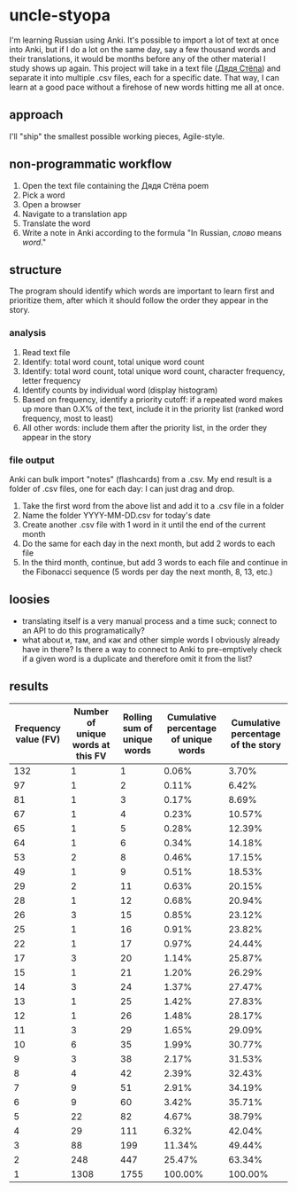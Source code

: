 # uncle-styopa
I'm learning Russian using Anki. It's possible to import a lot of text at once into Anki, but if I do a lot on the same day, say a few thousand words and their translations, it would be months before any of the other material I study shows up again. This project will take in a text file ([Дядя Стёпа](https://en.wikipedia.org/wiki/Uncle_Styopa)) and separate it into multiple .csv files, each for a specific date. That way, I can learn at a good pace without a firehose of new words hitting me all at once.

## approach
I'll "ship" the smallest possible working pieces, Agile-style.

## non-programmatic workflow
1. Open the text file containing the Дядя Стёпа poem
2. Pick a word
3. Open a browser
4. Navigate to a translation app
5. Translate the word
6. Write a note in Anki according to the formula "In Russian, _слово_ means _word_."

## structure
The program should identify which words are important to learn first and prioritize them, after which it should follow the order they appear in the story.

### analysis
1. Read text file
2. Identify: total word count, total unique word count
2. Identify: total word count, total unique word count, character frequency, letter frequency
3. Identify counts by individual word (display histogram)
5. Based on frequency, identify a priority cutoff: if a repeated word makes up more than 0.X% of the text, include it in the priority list (ranked word frequency, most to least)
6. All other words: include them after the priority list, in the order they appear in the story

### file output
Anki can bulk import "notes" (flashcards) from a .csv. My end result is a folder of .csv files, one for each day: I can just drag and drop.
1. Take the first word from the above list and add it to a .csv file in a folder
2. Name the folder YYYY-MM-DD.csv for today's date
3. Create another .csv file with 1 word in it until the end of the current month
4. Do the same for each day in the next month, but add 2 words to each file
5. In the third month, continue, but add 3 words to each file and continue in the Fibonacci sequence (5 words per day the next month, 8, 13, etc.)

## loosies
- translating itself is a very manual process and a time suck; connect to an API to do this programatically?
- what about и, там, and как and other simple words I obviously already have in there? Is there a way to connect to Anki to pre-emptively check if a given word is a duplicate and therefore omit it from the list?

## results

| Frequency value (FV) | Number of unique words at this FV | Rolling sum of unique words | Cumulative percentage of unique words | Cumulative percentage of the story |
|----------------------|-----------------------------------|-----------------------------|---------------------------------------|------------------------------------|
| 132                  | 1                                 | 1                           | 0.06%                                 | 3.70%                              |
| 97                   | 1                                 | 2                           | 0.11%                                 | 6.42%                              |
| 81                   | 1                                 | 3                           | 0.17%                                 | 8.69%                              |
| 67                   | 1                                 | 4                           | 0.23%                                 | 10.57%                             |
| 65                   | 1                                 | 5                           | 0.28%                                 | 12.39%                             |
| 64                   | 1                                 | 6                           | 0.34%                                 | 14.18%                             |
| 53                   | 2                                 | 8                           | 0.46%                                 | 17.15%                             |
| 49                   | 1                                 | 9                           | 0.51%                                 | 18.53%                             |
| 29                   | 2                                 | 11                          | 0.63%                                 | 20.15%                             |
| 28                   | 1                                 | 12                          | 0.68%                                 | 20.94%                             |
| 26                   | 3                                 | 15                          | 0.85%                                 | 23.12%                             |
| 25                   | 1                                 | 16                          | 0.91%                                 | 23.82%                             |
| 22                   | 1                                 | 17                          | 0.97%                                 | 24.44%                             |
| 17                   | 3                                 | 20                          | 1.14%                                 | 25.87%                             |
| 15                   | 1                                 | 21                          | 1.20%                                 | 26.29%                             |
| 14                   | 3                                 | 24                          | 1.37%                                 | 27.47%                             |
| 13                   | 1                                 | 25                          | 1.42%                                 | 27.83%                             |
| 12                   | 1                                 | 26                          | 1.48%                                 | 28.17%                             |
| 11                   | 3                                 | 29                          | 1.65%                                 | 29.09%                             |
| 10                   | 6                                 | 35                          | 1.99%                                 | 30.77%                             |
| 9                    | 3                                 | 38                          | 2.17%                                 | 31.53%                             |
| 8                    | 4                                 | 42                          | 2.39%                                 | 32.43%                             |
| 7                    | 9                                 | 51                          | 2.91%                                 | 34.19%                             |
| 6                    | 9                                 | 60                          | 3.42%                                 | 35.71%                             |
| 5                    | 22                                | 82                          | 4.67%                                 | 38.79%                             |
| 4                    | 29                                | 111                         | 6.32%                                 | 42.04%                             |
| 3                    | 88                                | 199                         | 11.34%                                | 49.44%                             |
| 2                    | 248                               | 447                         | 25.47%                                | 63.34%                             |
| 1                    | 1308                              | 1755                        | 100.00%                               | 100.00%                            |


